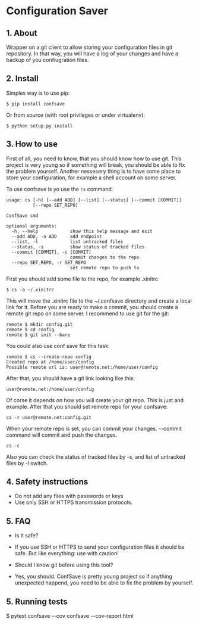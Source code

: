 # Configuration Saver

## 1. About

Wrapper on a git client to allow storing your configuration files in git repository. In that way, you will have a log
of your changes and have a backup of you confiugration files.

## 2. Install

Simples way is to use pip:

```
$ pip install confsave
```

Or from source (with root privileges or under virtualenv):

```
$ python setup.py install
```

## 3. How to use

First of all, you need to know, that you should know how to use git. This project is very young so if something will
break, you should be able to fix the problem yourself.
Another nessesery thing is to have some place to store your configuration, for example a shell account on some server.

To use confsave is yo use the `cs` command.

```
usage: cs [-h] [--add ADD] [--list] [--status] [--commit [COMMIT]]
          [--repo SET_REPO]

ConfSave cmd

optional arguments:
  -h, --help            show this help message and exit
  --add ADD, -a ADD     add endpoint
  --list, -l            list untracked files
  --status, -s          show status of tracked files
  --commit [COMMIT], -c [COMMIT]
                        commit changes to the repo
  --repo SET_REPO, -r SET_REPO
                        set remote repo to push to
```

First you should add some file to the repo, for example .xinitrc

```
$ cs -a ~/.xinitrc
```

This will move the .xinitrc file to the ~/.confsave directory and create a local link for it.
Before you are ready to make a commit, you should create a remote git repo on some server. I recommend to use git for
the git:

```
remote $ mkdir config.git
remote $ cd config
remote $ git init --bare
```

You could also use conf save for this task:

```
remote $ cs --create-repo config
Created repo at /home/user/config
Possible remote url is: user@remote.net:/home/user/config
```

After that, you should have a git link looking like this:

```
user@remote.net:/home/user/config
```

Of corse it depends on how you will create your git repo. This is just and example.
After that you should set remote repo for your confsave:

```
cs -r user@remote.net:config.git
```

When your remote repo is set, you can commit your changes. --commit command will commit and push the changes.

```
cs -c
```

Also you can check the status of tracked files by -s, and list of untracked files by -l switch.

## 4. Safety instructions
- Do not add any files with passwords or keys
- Use only SSH or HTTPS transmission protocols.

## 5. FAQ
- Is it safe?
- If you use SSH or HTTPS to send your configuration files it should be safe. But like everything: use with caution!

- Should I know git before using this tool?
- Yes, you should. ConfSave is pretty young project so if anything unexpected happend, you need to be able to fix the
    problem by yourself.

## 5. Running tests

$ pytest confsave --cov confsave --cov-report html

